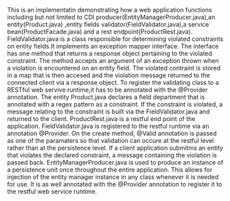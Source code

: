 This is an implementatin demonstrating how a web application functions including but not limited to CDI producer(EntityManagerProducer.java),an entity(Product.java) ,entity fields validator(FieldValidator.java),a service bean(ProductFacade.java) and a rest endpoint(ProductRest.java).
FieldValidator.java is a class responsible for determining violated constraints on entity fields.It implements an exception mapper interface. The interface has one method that returns a response object pertaining to the violated constraint. The method accepts an argument of an exception thrown when a violation is encountered on an entity field. The violated contraint is stored in a map that is then accesed and the violation message returned to the connected client via a response object.
To register the validating class to a RESTful web servive runtime,it has to be annotated with the @Provider annotation.
The entity Product.java declares a field department that is annotated with a regex pattern as a constraint. If the constraint is violated, a message relating to the constraint is built via the FieldValidator.java and returned to the client.
ProductRest.java is a restful end point of the application. FieldValidator.java is registered to the restful runtime via an annotation @Provider. On the create method, @Valid annotation is passed as one of the paramaters so that validation can occure at the restful level rather than at the persistence level. If a client application submitms an entity that violates the declared constraint, a message containing the violation is passed back.
EntityManagerProducer.java is used to produce an instance of a persistence unit once throughout the entire application. This allows for injection of the entity manager instance in any class whenever it is needed for use. It is as well annotated with the @Provider annotation to register it to the restful web service runtime.
